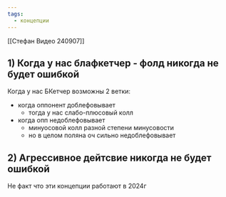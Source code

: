 ```yaml
---
tags:
  - концепции
---
```

[[Стефан Видео 240907]]
## 1) Когда у нас блафкетчер - фолд никогда не будет ошибкой
Когда у нас БКетчер возможны 2 ветки:
- когда оппонент доблефовывает
	- тогда у нас слабо-плюсовый колл
- когда опп недоблефовывает
	- минуосовой колл разной степени минусовости
	- но в целом поляна оч сильно недоблефовывает

## 2) Агрессивное дейтсвие никогда не будет ошибкой

Не факт что эти концепции работают в 2024г
